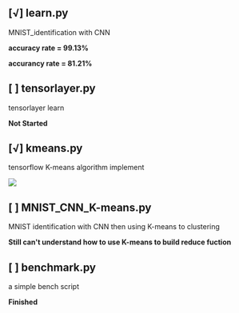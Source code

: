 [√] learn.py
---------------
MNIST_identification with CNN

**accuracy rate = 99.13%**


**accurancy rate = 81.21%**

[ ] tensorlayer.py
---
tensorlayer learn

**Not Started**

[√] kmeans.py
---
tensorflow K-means algorithm implement

![](https://github.com/wqj97/Machine_Learning_Learn_Diary/blob/master/image/K-means-base.png)

[ ] MNIST_CNN_K-means.py
---
MNIST identification with CNN then using K-means to clustering

**Still can't understand how to use K-means to build reduce fuction**

[ ] benchmark.py
---
a simple bench script

**Finished**